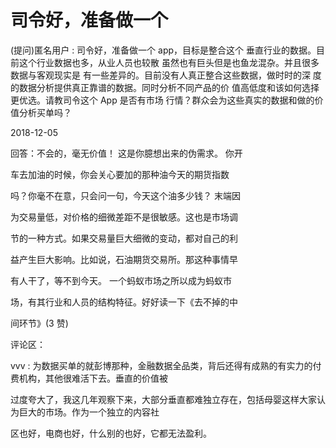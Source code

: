 # 司令好，准备做一个

(提问)匿名用户 : 司令好，准备做一个 app，目标是整合这个 垂直行业的数据。目前这个行业数据也多，从业人员也较散 虽然也有巨头但是也鱼龙混杂。并且很多数据与客观现实是 有一些差异的。目前没有人真正整合这些数据，做时时的深 度的数据分析提供真正靠谱的数据。同时分析不同产品的价 值高低度和该如何选择更优选。请教司令这个 App 是否有市场 行情？群众会为这些真实的数据和做的价值分析买单吗？

2018-12-05

回答：不会的，毫无价值！ 这是你臆想出来的伪需求。 你开

车去加油的时候，你会关心要加的那种油今天的期货指数

吗？你毫不在意，只会问一句，今天这个油多少钱？ 末端因

为交易量低，对价格的细微差距不是很敏感。这也是市场调

节的一种方式。如果交易量巨大细微的变动，都对自己的利

益产生巨大影响。比如说，石油期货交易所。那这种事情早

有人干了，等不到今天。 一个蚂蚁市场之所以成为蚂蚁市

场，有其行业和人员的结构特征。好好读一下《去不掉的中

间环节》(3 赞)

评论区：

vvv : 为数据买单的就彭博那种，金融数据全品类，背后还得有成熟的有实力的付费机构，其他很难活下去。垂直的价值被

过度夸大了，我这几年观察下来，大部分垂直都难独立存在，包括母婴这样大家认为巨大的市场。作为一个独立的内容社

区也好，电商也好，什么别的也好，它都无法盈利。